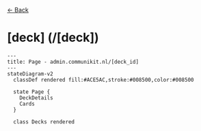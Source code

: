 [&larr; Back](../README.md)

# [deck] (/[deck])

```mermaid
---
title: Page - admin.communikit.nl/[deck_id]
---
stateDiagram-v2
  classDef rendered fill:#ACE5AC,stroke:#008500,color:#008500

  state Page {
    DeckDetails
    Cards
  }

  class Decks rendered
```
